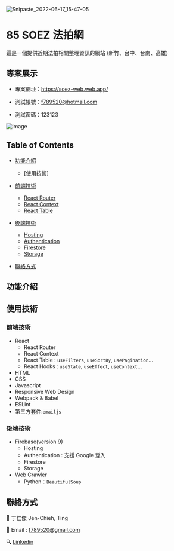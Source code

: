![Snipaste_2022-06-17_15-47-05](https://user-images.githubusercontent.com/92971684/174253920-45662960-3430-48d5-b4e0-9cd7300ddfe6.png)
# 85 SOEZ 法拍網
這是一個提供近期法拍相關整理資訊的網站 (新竹、台中、台南、高雄)


## 專案展示
- 專案網址：https://soez-web.web.app/  

- 測試帳號：f789520@hotmail.com 

- 測試密碼：123123 

![image](https://user-images.githubusercontent.com/92971684/174254355-e65064cb-4f09-42cf-a5ed-2328c9058ba1.png)

## Table of Contents
- [功能介紹](#功能介紹)
    - [使用技術]


- [前端技術](#前端技術)
    - [React Router](#react-router)
    - [React Context](#react-context)
    - [React Table](#react-table)

- [後端技術](#後端技術)
    - [Hosting](#hosting)
    - [Authentication](#authentication)
    - [Firestore](#firestore)
    - [Storage](#storage)
- [聯絡方式](#聯絡方式)






## 功能介紹








## 使用技術

### 前端技術 <a name="前端技術"/>
* React 
    * React Router <a name="react-router"/>
    * React Context <a name="react-context"/>
    * React Table : `useFilters`, `useSortBy`, `usePagination`...<a name="react-table"/>
    * React Hooks : `useState`, `useEffect`, `useContext`...
* HTML
* CSS
* Javascript
* Responsive Web Design
* Webpack & Babel
* ESLint
* 第三方套件:`emailjs`
 
### 後端技術 <a name="後端技術"/>
* Firebase(version 9)
    * Hosting <a name="hosting"/>
    * Authentication : 支援 Google 登入  <a name="authentication"/>
    * Firestore  <a name="firestore"/>
    * Storage <a name="storage"/>
* Web Crawler
    * Python：`BeautifulSoup`




## 聯絡方式 <a name="聯絡方式"/>

:boy: 丁仁傑 Jen-Chieh, Ting
<br/>

:email: Email : f789520@gmail.com
<br/>

:mag: [Linkedin](https://www.linkedin.com/in/%E4%BB%81%E5%82%91-%E4%B8%81-a32590139/)
